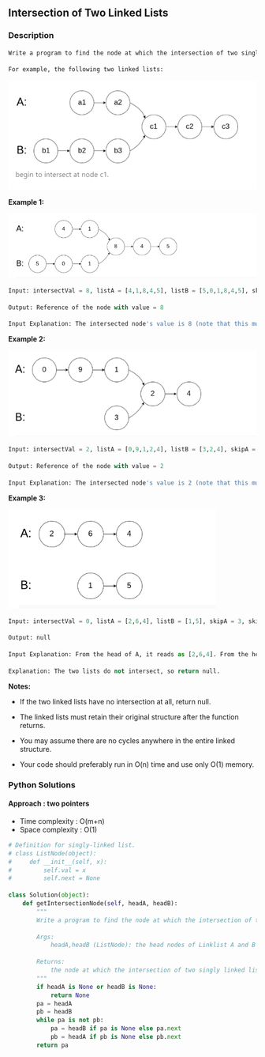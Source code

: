 ## Intersection of Two Linked Lists

### Description

```Python
Write a program to find the node at which the intersection of two singly linked lists begins.

For example, the following two linked lists:
```

![](../resources/链表交集_01.png)

**Example 1:**

![](../resources/链表交集_02.png)

```Python
Input: intersectVal = 8, listA = [4,1,8,4,5], listB = [5,0,1,8,4,5], skipA = 2, skipB = 3

Output: Reference of the node with value = 8

Input Explanation: The intersected node's value is 8 (note that this must not be 0 if the two lists intersect). From the head of A, it reads as [4,1,8,4,5]. From the head of B, it reads as [5,0,1,8,4,5]. There are 2 nodes before the intersected node in A; There are 3 nodes before the intersected node in B.
```

**Example 2:**

![](../resources/链表交集_03.png)

```Python
Input: intersectVal = 2, listA = [0,9,1,2,4], listB = [3,2,4], skipA = 3, skipB = 1

Output: Reference of the node with value = 2

Input Explanation: The intersected node's value is 2 (note that this must not be 0 if the two lists intersect). From the head of A, it reads as [0,9,1,2,4]. From the head of B, it reads as [3,2,4]. There are 3 nodes before the intersected node in A; There are 1 node before the intersected node in B.
```

**Example 3:**

![](../resources/链表交集_04.png)

```Python
Input: intersectVal = 0, listA = [2,6,4], listB = [1,5], skipA = 3, skipB = 2

Output: null

Input Explanation: From the head of A, it reads as [2,6,4]. From the head of B, it reads as [1,5]. Since the two lists do not intersect, intersectVal must be 0, while skipA and skipB can be arbitrary values.

Explanation: The two lists do not intersect, so return null.
```

**Notes:**

* If the two linked lists have no intersection at all, return null.
  
* The linked lists must retain their original structure after the function returns.

* You may assume there are no cycles anywhere in the entire linked structure.
  
* Your code should preferably run in O(n) time and use only O(1) memory.


### Python Solutions

#### Approach : two pointers

* Time complexity : O(m+n)
* Space complexity : O(1)

```Python
# Definition for singly-linked list.
# class ListNode(object):
#     def __init__(self, x):
#         self.val = x
#         self.next = None

class Solution(object):
    def getIntersectionNode(self, headA, headB):
        """
        Write a program to find the node at which the intersection of two singly linked lists begins.

        Args:
            headA,headB (ListNode): the head nodes of Linklist A and B
        
        Returns:
            the node at which the intersection of two singly linked lists begins(ListNode)
        """
        if headA is None or headB is None:
            return None
        pa = headA
        pb = headB
        while pa is not pb:
            pa = headB if pa is None else pa.next
            pb = headA if pb is None else pb.next
        return pa
```
